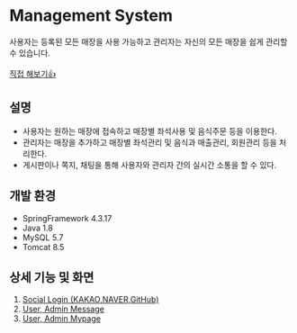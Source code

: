 # Management System
사용자는 등록된 모든 매장을 사용 가능하고 관리자는 자신의 모든 매장을 쉽게 관리할 수 있습니다.
<br>
<br>
<a href="http://ec2-54-180-123-73.ap-northeast-2.compute.amazonaws.com/MS">직접 해보기:+1:</a>
<h2>설명</h2>
  
  - 사용자는 원하는 매장에 접속하고 매장별 좌석사용 및 음식주문 등을 이용한다.</li>
  - 관리자는 매장을 추가하고 매장별 좌석관리 및 음식과 매출관리, 회원관리 등을 처리한다.</li>
  - 게시판이나 쪽지, 채팅을 통해 사용자와 관리자 간의 실시간 소통을 할 수 있다. </li>

<h2>개발 환경</h2>

  - SpringFramework 4.3.17
  - Java 1.8
  - MySQL 5.7
  - Tomcat 8.5

<h2>상세 기능 및 화면</h2>
  
  1. <a href="https://github.com/shin1217/MS/blob/master/README/Social_Login.md">Social Login (KAKAO,NAVER,GitHub)</a>
  2. <a href="https://github.com/shin1217/MS/blob/master/README/Message.md">User, Admin Message</a>
  3. <a href="https://github.com/shin1217/MS/blob/master/README/Mypage.md">User, Admin Mypage</a>
